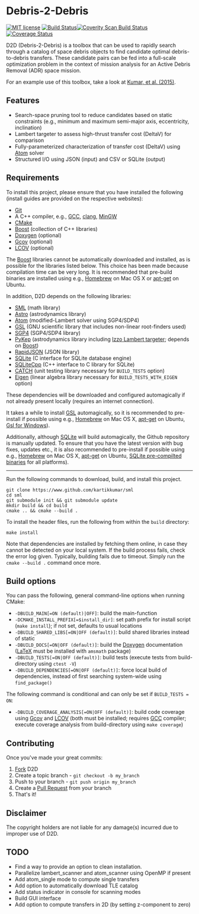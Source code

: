 Debris-2-Debris
===================

[![MIT license](http://img.shields.io/badge/license-MIT-brightgreen.svg)](http://opensource.org/licenses/MIT) [![Build Status](https://travis-ci.org/kartikkumar/d2d.svg?branch=master)](https://travis-ci.org/kartikkumar/d2d)[![Coverity Scan Build Status](https://scan.coverity.com/projects/3700/badge.svg)](https://scan.coverity.com/projects/3700) [![Coverage Status](https://coveralls.io/repos/kartikkumar/d2d/badge.png)](https://coveralls.io/r/kartikkumar/d2d)

D2D (Debris-2-Debris) is a toolbox that can be used to rapidly search through a catalog of space debris objects to find candidate optimal debris-to-debris transfers. These candidate pairs can be fed into a full-scale optimization problem in the context of mission analysis for an Active Debris Removal (ADR) space mission.

For an example use of this toolbox, take a look at [Kumar, et al. (2015)](#temp).

Features
------

  - Search-space pruning tool to reduce candidates based on static constraints (e.g., minimum and maximum semi-major axis, eccentricity, inclination)
  - Lambert targeter to assess high-thrust transfer cost (DeltaV) for comparison
  - Fully-parameterized characterization of transfer cost (DeltaV) using [Atom](https://github.com/kartikkumar/atom) solver
  - Structured I/O using JSON (input) and CSV or SQLite (output)

Requirements
------

To install this project, please ensure that you have installed the following (install guides are provided on the respective websites):

  - [Git](http://git-scm.com)
  - A C++ compiler, e.g., [GCC](https://gcc.gnu.org/), [clang](http://clang.llvm.org/), [MinGW](http://www.mingw.org/)
  - [CMake](http://www.cmake.org)
  - [Boost](http://www.boost.org/) (collection of C++ libraries)
  - [Doxygen](http://www.doxygen.org "Doxygen homepage") (optional)
  - [Gcov](https://gcc.gnu.org/onlinedocs/gcc/Gcov.html) (optional)
  - [LCOV](http://ltp.sourceforge.net/coverage/lcov.php) (optional)

The [Boost](http://www.boost.org/) libraries cannot be automatically downloaded and installed, as is possible for the libraries listed below. This choice has been made because compilation time can be very long. It is recommended that pre-build binaries are installed using e.g., [Homebrew](http://brewformulas.org/Boost) on Mac OS X or [apt-get](https://launchpad.net/ubuntu/+source/boost) on Ubuntu.

 In addition, D2D depends on the following libraries:

  - [SML](https://www.github.com/kartikkumar/sml) (math library)
  - [Astro](https://www.github.com/kartikkumar/astro) (astrodynamics library)
  - [Atom](https://www.github.com/kartikkumar/sam) (modified-Lambert solver using SGP4/SDP4)
  - [GSL](http://www.gnu.org/software/gsl) (GNU scientific library that includes non-linear root-finders used)
  - [SGP4](https://www.github.com/kartikkumar/sgp4deorbit) (SGP4/SDP4 library)
  - [PyKep](https://www.github.com/esa/pykep) (astrodynamics library including [Izzo Lambert targeter](http://arxiv.org/abs/1403.2705); depends on [Boost](http://www.boost.org/))
  - [RapidJSON](https://github.com/miloyip/rapidjson) (JSON library)
  - [SQLite](http://www.sqlite.org/) (C interface for SQLite database engine)
  - [SQLiteCpp](https://github.com/SRombauts/SQLiteCpp) (C++ interface to C library for SQLite)
  - [CATCH](https://www.github.com/philsquared/Catch) (unit testing library necessary for `BUILD_TESTS` option)
  - [Eigen](http://eigen.tuxfamily.org/) (linear algebra library necessary for `BUILD_TESTS_WITH_EIGEN` option)

These dependencies will be downloaded and configured automagically if not already present locally (requires an internet connection).

It takes a while to install [GSL](http://www.gnu.org/software/gsl) automagically, so it is recommended to pre-install if possible using e.g., [Homebrew](http://brewformulas.org/Gsl) on Mac OS X, [apt-get](http://askubuntu.com/questions/490465/install-gnu-scientific-library-gsl-on-ubuntu-14-04-via-terminal) on Ubuntu, [Gsl for Windows](http://gnuwin32.sourceforge.net/packages/gsl.htm)).

Additionally, although [SQLite](http://www.sqlite.org/) will build automagically, the Github repository is manually updated. To ensure that you have the latest version with bug fixes, updates etc., it is also recommended to pre-install if possible using e.g., [Homebrew](http://brewformulas.org/Gsl) on Mac OS X, [apt-get](https://launchpad.net/ubuntu/+source/sqlite) on Ubuntu, [SQLite pre-compilted binaries](http://www.sqlite.org/download.html) for all platforms).

------

Run the following commands to download, build, and install this project.

    git clone https://www.github.com/kartikkumar/sml
    cd sml
    git submodule init && git submodule update
    mkdir build && cd build
    cmake .. && cmake --build .

To install the header files, run the following from within the `build` directory:

    make install

Note that dependencies are installed by fetching them online, in case they cannot be detected on your local system. If the build process fails, check the error log given. Typically, building fails due to timeout. Simply run the `cmake --build .` command once more.

Build options
-------------

You can pass the following, general command-line options when running CMake:

  - `-DBUILD_MAIN[=ON (default)|OFF]`: build the main-function
  - `-DCMAKE_INSTALL_PREFIX[=$install_dir]`: set path prefix for install script (`make install`); if not set, defaults to usual locations
  - `-DBUILD_SHARED_LIBS[=ON|OFF (default)]`: build shared libraries instead of static
  - `-DBUILD_DOCS[=ON|OFF (default)]`: build the [Doxygen](http://www.doxygen.org "Doxygen homepage") documentation ([LaTeX](http://www.latex-project.org/) must be installed with `amsmath` package)
  - `-DBUILD_TESTS[=ON|OFF (default)]`: build tests (execute tests from build-directory using `ctest -V`)
  - `-DBUILD_DEPENDENCIES[=ON|OFF (default)]`: force local build of dependencies, instead of first searching system-wide using `find_package()`

The following command is conditional and can only be set if `BUILD_TESTS = ON`:

  - `-DBUILD_COVERAGE_ANALYSIS[=ON|OFF (default)]`: build code coverage using [Gcov](https://gcc.gnu.org/onlinedocs/gcc/Gcov.html) and [LCOV](http://ltp.sourceforge.net/coverage/lcov.php) (both must be installed; requires [GCC](https://gcc.gnu.org/) compiler; execute coverage analysis from build-directory using `make coverage`)

Contributing
------------

Once you've made your great commits:

1. [Fork](https://github.com/kartikkumar/d2d/fork) D2D
2. Create a topic branch - `git checkout -b my_branch`
3. Push to your branch - `git push origin my_branch`
4. Create a [Pull Request](http://help.github.com/pull-requests/) from your branch
5. That's it!

Disclaimer
------

The copyright holders are not liable for any damage(s) incurred due to improper use of D2D.

TODO
------

  - Find a way to provide an option to clean installation.
  - Parallelize lambert_scanner and atom_scanner using OpenMP if present
  - Add atom_single mode to compute single transfers
  - Add option to automatically download TLE catalog
  - Add status indicator in console for scanning modes
  - Build GUI interface
  - Add option to compute transfers in 2D (by setting z-component to zero)
